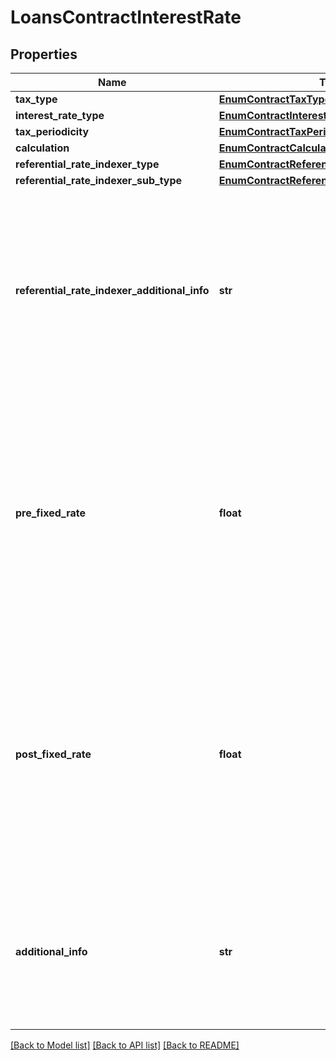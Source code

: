 # LoansContractInterestRate

## Properties
Name | Type | Description | Notes
------------ | ------------- | ------------- | -------------
**tax_type** | [**EnumContractTaxType**](EnumContractTaxType.md) |  | 
**interest_rate_type** | [**EnumContractInterestRateType**](EnumContractInterestRateType.md) |  | 
**tax_periodicity** | [**EnumContractTaxPeriodicity**](EnumContractTaxPeriodicity.md) |  | 
**calculation** | [**EnumContractCalculation**](EnumContractCalculation.md) |  | 
**referential_rate_indexer_type** | [**EnumContractReferentialRateIndexerType**](EnumContractReferentialRateIndexerType.md) |  | 
**referential_rate_indexer_sub_type** | [**EnumContractReferentialRateIndexerSubType**](EnumContractReferentialRateIndexerSubType.md) |  | [optional] 
**referential_rate_indexer_additional_info** | **str** | Campo livre para complementar a informação relativa ao Tipo de taxa referencial ou indexador. [Restrição] Obrigatório para complementar a informação relativa ao Tipo de taxa referencial ou indexador, quando selecionada o tipo ou subtipo OUTRO.  | [optional] 
**pre_fixed_rate** | **float** | Taxa pré fixada aplicada sob o contrato da modalidade crédito. p.ex. 0.0045. O preenchimento deve respeitar as 4 casas decimais, mesmo que venham preenchidas com zeros (representação de porcentagem p.ex: 0.1500. Este valor representa 15%. O valor 1 representa 100%)  | 
**post_fixed_rate** | **float** | Taxa pós fixada aplicada sob o contrato da modalidade crédito. p.ex. 0.0045 .O preenchimento deve respeitar as 4 casas decimais, mesmo que venham preenchidas com zeros (representação de porcentagem p.ex: 0.1500. Este valor representa 15%. O valor 1 representa 100%)  | 
**additional_info** | **str** | Texto com informações adicionais sobre a composição das taxas de juros pactuadas. [Restrição] Caso a instituição não possua a informação para compartilhamento, informar NA.         | 

[[Back to Model list]](../README.md#documentation-for-models) [[Back to API list]](../README.md#documentation-for-api-endpoints) [[Back to README]](../README.md)

